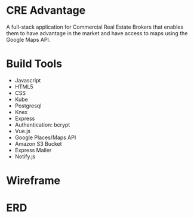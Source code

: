 # CRE Advantage
<p>A full-stack application for Commercial Real Estate Brokers that enables them to have advantage in the market and have access to maps using the Google Maps API.</p>


# Build Tools
<ul>
<li>Javascript</li>
<li>HTML5</li>
<li>CSS</li>
<li>Kube</li>
<li>Postgresql</li>
<li>Knex</li>
<li>Express</li>
<li>Authentication: bcrypt</li>
<li>Vue.js</li>
<li>Google Places/Maps API</li>
<li>Amazon S3 Bucket </li>
<li>Express Mailer</li>
<li> Notify.js</li>
</ul>


# Wireframe

# ERD

